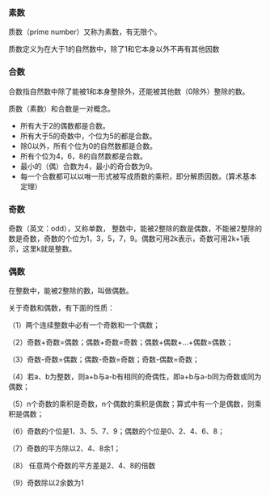 ### 素数

质数（prime number）又称为素数，有无限个。

质数定义为在大于1的自然数中，除了1和它本身以外不再有其他因数

### 合数

合数指自然数中除了能被1和本身整除外，还能被其他数（0除外）整除的数。

质数（素数）和合数是一对概念。

- 所有大于2的偶数都是合数。
- 所有大于5的奇数中，个位为5的都是合数。
- 除0以外，所有个位为0的自然数都是合数。
- 所有个位为4，6，8的自然数都是合数。
- 最小的（偶）合数为4，最小的奇合数为9。
- 每一个合数都可以以唯一形式被写成质数的乘积，即分解质因数。(算术基本定理）

### 奇数

奇数（英文：odd），又称单数， 整数中，能被2整除的数是偶数，不能被2整除的数是奇数，奇数的个位为1，3，5，7，9。偶数可用2k表示，奇数可用2k+1表示，这里k就是整数。

### 偶数

在整数中，能被2整除的数，叫做偶数。

关于奇数和偶数，有下面的性质：

（1）两个连续整数中必有一个奇数和一个偶数；

（2）奇数+奇数=偶数；偶数+奇数=奇数；偶数+偶数+...+偶数=偶数；

（3）奇数-奇数=偶数；偶数-奇数=奇数；奇数-偶数=奇数；

（4）若a、b为整数，则a+b与a-b有相同的奇偶性，即a+b与a-b同为奇数或同为偶数；

（5）n个奇数的乘积是奇数，n个偶数的乘积是偶数；算式中有一个是偶数，则乘积是偶数；

（6）奇数的个位是1、3、5、7、9；偶数的个位是0、2、4、6、8；

（7）奇数的平方除以2、4、8余1；

（8） 任意两个奇数的平方差是2、4、8的倍数

（9）奇数除以2余数为1